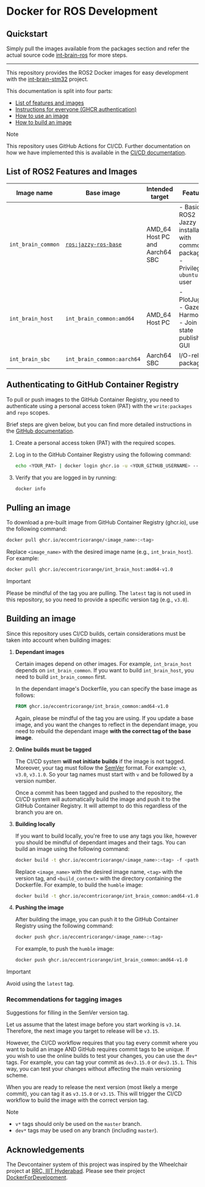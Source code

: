 # Docker for ROS Development

## Quickstart
Simply pull the images available from the packages section and refer the actual source code [int-brain-ros](https://github.com/exMachina316/int-brain-ros/) for more steps.

___

This repository provides the ROS2 Docker images for easy development with the [int-brain-stm32](https://github.com/eccentricOrange/int-brain-stm32) project.

This documentation is split into four parts:

- [List of features and images](#list-of-ros2-features-and-images)
- [Instructions for everyone (GHCR authentication)](#authenticating-to-github-container-registry)
- [How to use an image](#pulling-an-image)
- [How to build an image](#building-an-image)

> [!NOTE]
> This repository uses GitHub Actions for CI/CD. Further documentation on how we have implemented this is available in the [CI/CD documentation](/.github/workflows/README.md).

## List of ROS2 Features and Images

| Image name | Base image | Intended target | Features |
| --- | --- | --- | --- |
| `int_brain_common` | [`ros:jazzy-ros-base`](https://hub.docker.com/_/ros/) | AMD\_64 Host PC and Aarch64 SBC | - Basic ROS2 Jazzy installation with common packages <br> - Privileged `ubuntu` user |
| `int_brain_host` | `int_brain_common:amd64` | AMD\_64 Host PC | - PlotJuggler <br> - Gazebo Harmonic <br> - Join state publisher GUI |
| `int_brain_sbc` | `int_brain_common:aarch64` | Aarch64 SBC | I/O-related packages |


## Authenticating to GitHub Container Registry
To pull or push images to the GitHub Container Registry, you need to authenticate using a personal access token (PAT) with the `write:packages` and `repo` scopes.

Brief steps are given below, but you can find more detailed instructions in the [GitHub documentation](https://docs.github.com/en/packages/working-with-a-github-packages-registry/working-with-the-container-registry#authenticating-with-a-personal-access-token-classic).
1.  Create a personal access token (PAT) with the required scopes.
2.  Log in to the GitHub Container Registry using the following command:

    ```bash
    echo <YOUR_PAT> | docker login ghcr.io -u <YOUR_GITHUB_USERNAME> --password-stdin
    ```

3.  Verify that you are logged in by running:

    ```bash
    docker info
    ```


## Pulling an image

To download a pre-built image from GitHub Container Registry (ghcr.io), use the following command:

```bash
docker pull ghcr.io/eccentricorange/<image_name>:<tag>
```

Replace `<image_name>` with the desired image name (e.g., `int_brain_host`). For example:

```bash
docker pull ghcr.io/eccentricorange/int_brain_host:amd64-v1.0
```

> [!IMPORTANT]
> Please be mindful of the tag you are pulling. The `latest` tag is not used in this repository, so you need to provide a specific version tag (e.g., `v3.0`).

## Building an image
Since this repository uses CI/CD builds, certain considerations must be taken into account when building images:

1.  **Dependant images**

    Certain images depend on other images. For example, `int_brain_host` depends on `int_brain_common`. If you want to build `int_brain_host`, you need to build `int_brain_common` first.

    In the dependant image's Dockerfile, you can specify the base image as follows:

    ```dockerfile
    FROM ghcr.io/eccentricorange/int_brain_common:amd64-v1.0
    ```

    Again, please be mindful of the tag you are using. If you update a base image, and you want the changes to reflect in the dependant image, you need to rebuild the dependant image **with the correct tag of the base image**.

1.  **Online builds must be tagged**

    The CI/CD system **will not initiate builds** if the image is not tagged. Moreover, your tag must follow the [SemVer](https://semver.org/spec/v2.0.0.html) format. For example: `v3`, `v3.0`, `v3.1.0`. So your tag names must start with `v` and be followed by a version number.

    Once a commit has been tagged and pushed to the repository, the CI/CD system will automatically build the image and push it to the GitHub Container Registry. It will attempt to do this regardless of the branch you are on.

1.  **Building locally**

    If you want to build locally, you're free to use any tags you like, however you should be mindful of dependant images and their tags. You can build an image using the following command:

    ```bash
    docker build -t ghcr.io/eccentricorange/<image_name>:<tag> -f <path/to/Dockerfile> <build_context>
    ```

    Replace `<image_name>` with the desired image name, `<tag>` with the version tag, and `<build_context>` with the directory containing the Dockerfile. For example, to build the `humble` image:

    ```bash
    docker build -t ghcr.io/eccentricorange/int_brain_common:amd64-v1.0 -f src/int_brain_common.Dockerfile .
    ```

1.  **Pushing the image**

    After building the image, you can push it to the GitHub Container Registry using the following command:

    ```bash
    docker push ghcr.io/eccentricorange/<image_name>:<tag>
    ```

    For example, to push the `humble` image:

    ```bash
    docker push ghcr.io/eccentricorange/int_brain_common:amd64-v1.0
    ```

> [!IMPORTANT]
> Avoid using the `latest` tag.

### Recommendations for tagging images
Suggestions for filling in the SemVer version tag.

Let us assume that the latest image before you start working is `v3.14`. Therefore, the next image you target to release will be `v3.15`.

However, the CI/CD workflow requires that you tag every commit where you want to build an image AND GitHub requires commit tags to be unique. If you wish to use the online builds to test your changes, you can use the `dev*` tags. For example, you can tag your commit as `dev3.15.0` or `dev3.15.1`. This way, you can test your changes without affecting the main versioning scheme.

When you are ready to release the next version (most likely a merge commit), you can tag it as `v3.15.0` or `v3.15`. This will trigger the CI/CD workflow to build the image with the correct version tag.

> [!NOTE]
> - `v*` tags should only be used on the `master` branch.
> - `dev*` tags may be used on any branch (including `master`).


## Acknowledgements
The Devcontainer system of this project was inspired by the Wheelchair project at [RRC, IIIT Hyderabad](https://github.com/Smart-Wheelchair-RRC/). Please see their project [DockerForDevelopment](https://github.com/Smart-Wheelchair-RRC/DockerForDevelopment).